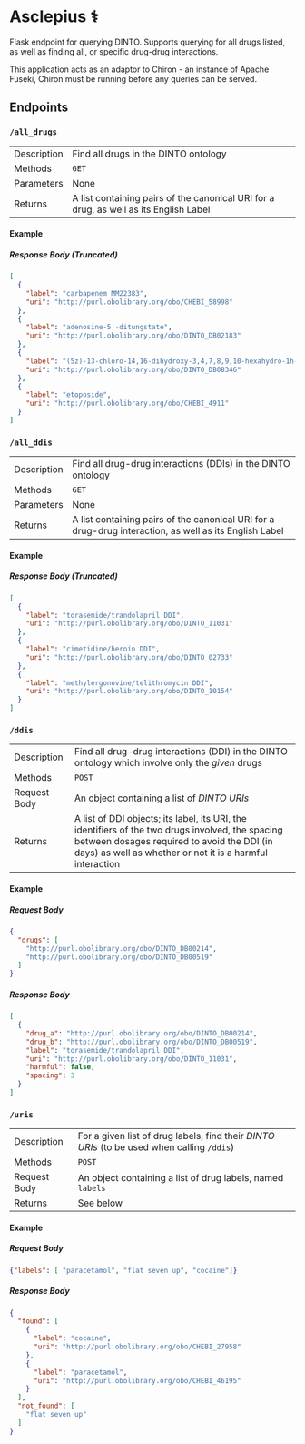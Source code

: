 Asclepius ⚕
===========

Flask endpoint for querying DINTO. Supports querying for all drugs listed, as well as finding all, or specific drug-drug interactions.

This application acts as an adaptor to Chiron - an instance of Apache Fuseki, Chiron must be running before any queries can be served.

Endpoints
---------

### `/all_drugs`

|             |                                                                                       |
|-------------|---------------------------------------------------------------------------------------|
| Description | Find all drugs in the DINTO ontology                                                  |
| Methods     | `GET`                                                                                 |
| Parameters  | None                                                                                  |
| Returns     | A list containing pairs of the canonical URI for a drug, as well as its English Label |

#### Example

##### Response Body (Truncated)

```json
[
  {
    "label": "carbapenem MM22383",
    "uri": "http://purl.obolibrary.org/obo/CHEBI_58998"
  },
  {
    "label": "adenosine-5'-ditungstate",
    "uri": "http://purl.obolibrary.org/obo/DINTO_DB02183"
  },
  {
    "label": "(5z)-13-chloro-14,16-dihydroxy-3,4,7,8,9,10-hexahydro-1h-2-benzoxacyclotetradecine-1,11(12h)-dione",
    "uri": "http://purl.obolibrary.org/obo/DINTO_DB08346"
  },
  {
    "label": "etoposide",
    "uri": "http://purl.obolibrary.org/obo/CHEBI_4911"
  }
]
```

### `/all_ddis`

|             |                                                                                                        |
|-------------|--------------------------------------------------------------------------------------------------------|
| Description | Find all drug-drug interactions (DDIs) in the DINTO ontology                                           |
| Methods     | `GET`                                                                                                  |
| Parameters  | None                                                                                                   |
| Returns     | A list containing pairs of the canonical URI for a drug-drug interaction, as well as its English Label |

#### Example

##### Response Body (Truncated)

```json
[
  {
    "label": "torasemide/trandolapril DDI",
    "uri": "http://purl.obolibrary.org/obo/DINTO_11031"
  },
  {
    "label": "cimetidine/heroin DDI",
    "uri": "http://purl.obolibrary.org/obo/DINTO_02733"
  },
  {
    "label": "methylergonovine/telithromycin DDI",
    "uri": "http://purl.obolibrary.org/obo/DINTO_10154"
  }
]
```

### `/ddis`

|              |                                                                                                  |
|--------------|--------------------------------------------------------------------------------------------------|
| Description  | Find all drug-drug interactions (DDI) in the DINTO ontology which involve only the *given* drugs |
| Methods      | `POST`                                                                                           |
| Request Body | An object containing a list of *DINTO URIs*                                                      |
| Returns      | A list of DDI objects; its label, its URI, the identifiers of the two drugs involved, the spacing between dosages required to avoid the DDI (in days) as well as whether or not it is a harmful interaction |

#### Example
##### Request Body
```json
{
  "drugs": [
    "http://purl.obolibrary.org/obo/DINTO_DB00214",
    "http://purl.obolibrary.org/obo/DINTO_DB00519"
  ]
}
```

##### Response Body

```json
[
  {
    "drug_a": "http://purl.obolibrary.org/obo/DINTO_DB00214",
    "drug_b": "http://purl.obolibrary.org/obo/DINTO_DB00519",
    "label": "torasemide/trandolapril DDI",
    "uri": "http://purl.obolibrary.org/obo/DINTO_11031",
    "harmful": false,
    "spacing": 3
  }
]
```
### `/uris`

|              |                                                                                            |
|--------------|--------------------------------------------------------------------------------------------|
| Description  | For a given list of drug labels, find their *DINTO URIs* (to be used when calling `/ddis`) |
| Methods      | `POST`                                                                                     |
| Request Body | An object containing a list of drug labels, named `labels`                                 |
| Returns      | See below                                                                                  |

#### Example

##### Request Body

```json
{"labels": [ "paracetamol", "flat seven up", "cocaine"]}
```

##### Response Body

```json
{
  "found": [
    {
      "label": "cocaine",
      "uri": "http://purl.obolibrary.org/obo/CHEBI_27958"
    },
    {
      "label": "paracetamol",
      "uri": "http://purl.obolibrary.org/obo/CHEBI_46195"
    }
  ],
  "not_found": [
    "flat seven up"
  ]
}

```

